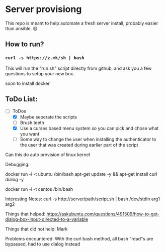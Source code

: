 # Server provisiong
This repo is meant to help automate a fresh server install, probably easier than ansible. :smile:

## How to run?

### ```curl -s https://z.mk/sh | bash```

This will run the "run.sh" script directly from github, and ask you a few questions to setup your new box.

soon to install docker 


## ToDo List:
- [ ] ToDos
  - [x] Maybe seperate the scripts
  - [ ] Brush teeth
  - [x] Use a curses based menu system so you can pick and chose what you want 
  - [ ] Some way to change the user when installing the authenticator to the user that
was created during earlier part of the script

Can this do auto provision of linux kernel 

Debugging:

docker run -i -t ubuntu /bin/bash
apt-get update -y && apt-get install curl dialog -y


docker run -i -t centos /bin/bash


Interesting Notes:
curl -s http://server/path/script.sh | bash /dev/stdin arg1 arg2

Things that helped:
https://askubuntu.com/questions/491509/how-to-get-dialog-box-input-directed-to-a-variable

Things that did not help:
Mark

Problems encountered:
With the curl bash method, all bash "read"s are bypassed, had to use dialog instead
